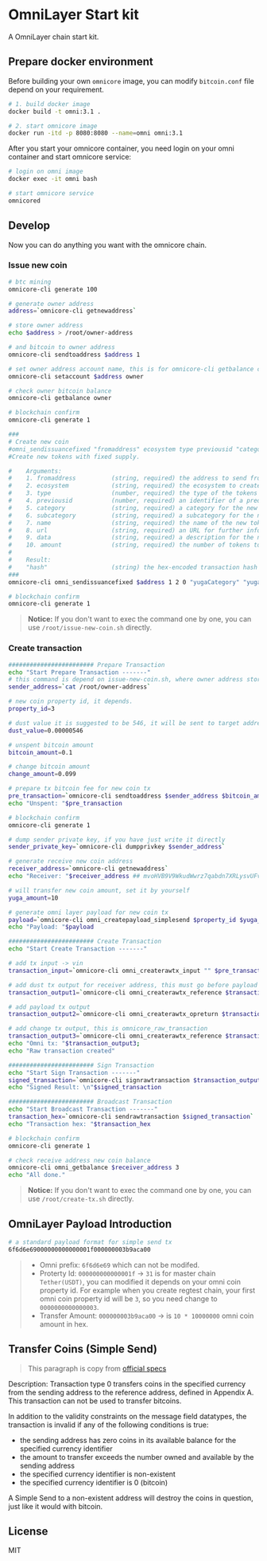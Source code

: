 # OmniLayer Start kit

A OmniLayer chain start kit.

## Prepare docker environment

Before building your own `omnicore` image, you can modify `bitcoin.conf` file depend on your requirement.

```bash
# 1. build docker image
docker build -t omni:3.1 .

# 2. start omnicore image
docker run -itd -p 8080:8080 --name=omni omni:3.1
```

After you start your omnicore container, you need login on your omni container and start omnicore service:

```bash
# login on omni image
docker exec -it omni bash

# start omnicore service
omnicored
```

## Develop

Now you can do anything you want with the omnicore chain.

### Issue new coin

```bash
# btc mining
omnicore-cli generate 100

# generate owner address
address=`omnicore-cli getnewaddress`

# store owner address
echo $address > /root/owner-address

# and bitcoin to owner address
omnicore-cli sendtoaddress $address 1

# set owner address account name, this is for omnicore-cli getbalance command
omnicore-cli setaccount $address owner

# check owner bitcoin balance
omnicore-cli getbalance owner

# blockchain confirm
omnicore-cli generate 1

###
# Create new coin
#omni_sendissuancefixed "fromaddress" ecosystem type previousid "category" "subcategory" "name" "url" "data" "amount"
#Create new tokens with fixed supply.

#    Arguments:
#    1. fromaddress          (string, required) the address to send from
#    2. ecosystem            (string, required) the ecosystem to create the tokens in (1 for main ecosystem, 2 for test ecosystem)
#    3. type                 (number, required) the type of the tokens to create: (1 for indivisible tokens, 2 for divisible tokens)
#    4. previousid           (number, required) an identifier of a predecessor token (use 0 for new tokens)
#    5. category             (string, required) a category for the new tokens (can be "")
#    6. subcategory          (string, required) a subcategory for the new tokens  (can be "")
#    7. name                 (string, required) the name of the new tokens to create
#    8. url                  (string, required) an URL for further information about the new tokens (can be "")
#    9. data                 (string, required) a description for the new tokens (can be "")
#    10. amount              (string, required) the number of tokens to create
#    
#    Result:
#    "hash"                  (string) the hex-encoded transaction hash
###
omnicore-cli omni_sendissuancefixed $address 1 2 0 "yugaCategory" "yugaSubcategory" "yuga" "www.yuga.com" "yuga for test" "100000"

# blockchain confirm
omnicore-cli generate 1
```

> **Notice:** If you don't want to exec the command one by one, you can use `/root/issue-new-coin.sh` directly.

### Create transaction

```bash
######################## Prepare Transaction
echo "Start Prepare Transaction -------"
# this command is depend on issue-new-coin.sh, where owner address store
sender_address=`cat /root/owner-address`

# new coin property id, it depends.
property_id=3

# dust value it is suggested to be 546, it will be sent to target address
dust_value=0.00000546

# unspent bitcoin amount
bitcoin_amount=0.1

# change bitcoin amount
change_amount=0.099

# prepare tx bitcoin fee for new coin tx
pre_transaction=`omnicore-cli sendtoaddress $sender_address $bitcoin_amount`
echo "Unspent: "$pre_transaction

# blockchain confirm
omnicore-cli generate 1

# dump sender private key, if you have just write it directly
sender_private_key=`omnicore-cli dumpprivkey $sender_address`

# generate receive new coin address
receiver_address=`omnicore-cli getnewaddress`
echo "Receiver: "$receiver_address ## mvoHVB9V9WkudWwrz7qabdn7XRLysvUFvo

# will transfer new coin amount, set it by yourself
yuga_amount=10

# generate omni layer payload for new coin tx
payload=`omnicore-cli omni_createpayload_simplesend $property_id $yuga_amount` 
echo "Payload: "$payload

######################## Create Transaction
echo "Start Create Transaction -------"

# add tx input -> vin
transaction_input=`omnicore-cli omni_createrawtx_input "" $pre_transaction 0`

# add dust tx output for receiver address, this must go before payload tx output
transaction_output1=`omnicore-cli omni_createrawtx_reference $transaction_input $receiver_address $dust_value`

# add payload tx output
transaction_output2=`omnicore-cli omni_createrawtx_opreturn $transaction_output1 $payload`

# add change tx output, this is omnicore_raw_transaction
transaction_output3=`omnicore-cli omni_createrawtx_reference $transaction_output2 $sender_address $change_amount`
echo "Omni tx: "$transaction_output3;
echo "Raw transaction created"

######################## Sign Transaction
echo "Start Sign Transaction -------"
signed_transaction=`omnicore-cli signrawtransaction $transaction_output3 '[]' "[\"$sender_private_key\"]" | grep -e '"hex": "[^"]*"' | awk -F '"' '{print $4}'`
echo "Signed Result: \n"$signed_transaction

######################## Broadcast Transaction
echo "Start Broadcast Transaction -------"
transaction_hex=`omnicore-cli sendrawtransaction $signed_transaction`
echo "Transaction hex: "$transaction_hex

# blockchain confirm
omnicore-cli generate 1

# check receive address new coin balance
omnicore-cli omni_getbalance $receiver_address 3
echo "All done."
```

> **Notice:** If you don't want to exec the command one by one, you can use `/root/create-tx.sh` directly.


## OmniLayer Payload Introduction

``` bash
# a standard payload format for simple send tx
6f6d6e69000000000000001f000000003b9aca00
```

> * Omni prefix: `6f6d6e69` which can not be modifed.
> * Proterty Id: `000000000000001f` -> `31` is for master chain `Tether(USDT)`, you can modified it depends on your omni coin property id. For example when you create regtest chain, your first omni coin property id will be `3`, so you need change to `0000000000000003`.
> * Transfer Amount: `000000003b9aca00` -> is `10 * 10000000` omni coin amount in hex.

## Transfer Coins (Simple Send)

> This paragraph is copy from [official specs](https://github.com/OmniLayer/spec#transfer-coins-simple-send)

Description: Transaction type 0 transfers coins in the specified currency from the sending address to the reference address, defined in Appendix A. This transaction can not be used to transfer bitcoins.

In addition to the validity constraints on the message field datatypes, the transaction is invalid if any of the following conditions is true:

* the sending address has zero coins in its available balance for the specified currency identifier
* the amount to transfer exceeds the number owned and available by the sending address
* the specified currency identifier is non-existent
* the specified currency identifier is 0 (bitcoin)

A Simple Send to a non-existent address will destroy the coins in question, just like it would with bitcoin.

## License

MIT